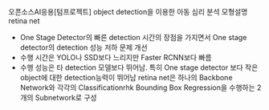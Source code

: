 오픈소스AI응용[텀프로젝트]
object detection을 이용한 아동 심리 분석
모형설명
retina net
- One Stage Detector의 빠른 detection 시간의 장점을 가지면서 One stage detector의 detection 성능 저하 문제 개선
- 수행 시간은 YOLO나 SSD보다 느리지만 Faster RCNN보다 빠름
- 수행 성능은 타 detection 모델보다 뛰어남. 특히 One stage detector 보다 작은 object에 대한 detection능력이 뛰어남
retina net은 하나의 Backbone Network와 각각의 Classificationrhk Bounding Box Regression을 수행하는 2개의 Subnetwork로 구성
